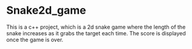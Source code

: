 # Snake2d_game
This is a c++ project, which is a 2d snake game where the length of the snake increases as it grabs the target each time.
The score is displayed once the game is over.
